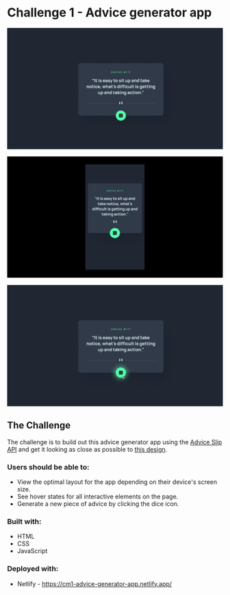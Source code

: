 # Challenge 1 - Advice generator app

![Desktop design](./assets/images/desktop.png)

![Mobile design](./assets/images/mobile.png)

![Active state](./assets/images/active-state.png)

## The Challenge

The challenge is to build out this advice generator app using the [Advice Slip API](https://api.adviceslip.com) and get it looking as close as possible to [this design](https://www.figma.com/file/5XLmnBEwWWGUtq1Ivnm7ei/advice-generator-app?type=design&node-id=0%3A48&mode=design&t=pmWRv6TxZiAL3eGi-1).

### Users should be able to:

* View the optimal layout for the app depending on their device's screen size.
* See hover states for all interactive elements on the page.
* Generate a new piece of advice by clicking the dice icon.

### Built with:

* HTML
* CSS
* JavaScript

### Deployed with:
* Netlify - https://cm1-advice-generator-app.netlify.app/
